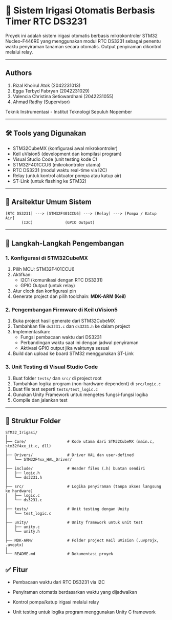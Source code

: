 # 🌱 Sistem Irigasi Otomatis Berbasis Timer RTC DS3231

Proyek ini adalah sistem irigasi otomatis berbasis mikrokontroler STM32 Nucleo-F446RE yang menggunakan modul RTC DS3231 sebagai penentu waktu penyiraman tanaman secara otomatis. Output penyiraman dikontrol melalui relay.

---

## Authors
1. Rizal Khoirul Atok (2042231013)
2. Egga Terbyd Fabryan (2042231029)
3. Valencia Christina Setiowardhani (2042231055)
4. Ahmad Radhy (Supervisor)

Teknik Instrumentasi - Institut Teknologi Sepuluh Nopember

---

## 🛠️ Tools yang Digunakan

- STM32CubeMX (konfigurasi awal mikrokontroler)
- Keil uVision5 (development dan kompilasi program)
- Visual Studio Code (unit testing kode C)
- STM32F401CCU6 (mikrokontroler utama)
- RTC DS3231 (modul waktu real-time via I2C)
- Relay (untuk kontrol aktuator pompa atau katup air)
- ST-Link (untuk flashing ke STM32)

---

## 🧱 Arsitektur Umum Sistem

```plaintext
[RTC DS3231] ---> [STM32F401CCU6] ---> [Relay] ---> [Pompa / Katup Air]
       (I2C)              (GPIO Output)

```
---

## 🔧 Langkah-Langkah Pengembangan

### 1. Konfigurasi di STM32CubeMX

1. Pilih MCU: STM32F401CCU6  
2. Aktifkan:
   - I2C1 (komunikasi dengan RTC DS3231)
   - GPIO Output (untuk relay)
3. Atur clock dan konfigurasi pin
4. Generate project dan pilih toolchain: **MDK-ARM (Keil)**

### 2. Pengembangan Firmware di Keil uVision5

1. Buka project hasil generate dari STM32CubeMX  
2. Tambahkan file `ds3231.c` dan `ds3231.h` ke dalam project  
3. Implementasikan:
   - Fungsi pembacaan waktu dari DS3231
   - Perbandingan waktu saat ini dengan jadwal penyiraman
   - Aktivasi GPIO output jika waktunya sesuai  
4. Build dan upload ke board STM32 menggunakan ST-Link

### 3. Unit Testing di Visual Studio Code

1. Buat folder `tests/` dan `src/` di project root  
2. Tambahkan logika program (non-hardware dependent) di `src/logic.c`  
3. Buat file test seperti `tests/test_logic.c`  
4. Gunakan Unity Framework untuk mengetes fungsi-fungsi logika  
5. Compile dan jalankan test

---

## 📁 Struktur Folder

```plaintext
STM32_Irigasi/
│
├── Core/                  # Kode utama dari STM32CubeMX (main.c, stm32f4xx_it.c, dll)
│
├── Drivers/               # Driver HAL dan user-defined
│   └── STM32F4xx_HAL_Driver/
│
├── include/               # Header files (.h) buatan sendiri
│   ├── logic.h
│   └── ds3231.h
│
├── src/                   # Logika penyiraman (tanpa akses langsung ke hardware)
│   ├── logic.c
│   └── ds3231.c
│
├── tests/                 # Unit testing dengan Unity
│   └── test_logic.c
│
├── unity/                 # Unity framework untuk unit test
│   ├── unity.c
│   └── unity.h
│
├── MDK-ARM/               # Folder project Keil uVision (.uvprojx, .uvoptx)
│
└── README.md              # Dokumentasi proyek
```


## ✅ Fitur

- Pembacaan waktu dari RTC DS3231 via I2C

- Penyiraman otomatis berdasarkan waktu yang dijadwalkan

- Kontrol pompa/katup irigasi melalui relay

- Unit testing untuk logika program menggunakan Unity C framework
